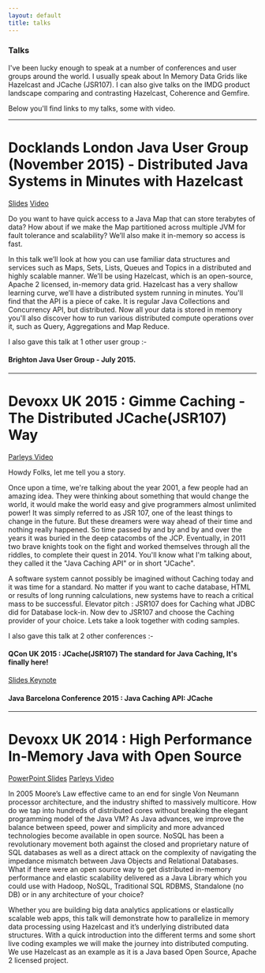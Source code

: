 ```yaml
---
layout: default
title: talks
---
```


### Talks

I've been lucky enough to speak at a number of conferences and user groups around the world. I usually speak about In Memory Data Grids like Hazelcast and JCache (JSR107). I can also give talks on the IMDG product landscape comparing and contrasting Hazelcast, Coherence and Gemfire.

Below you'll find links to my talks, some with video.

___

# Docklands London Java User Group (November 2015) - Distributed Java Systems in Minutes with Hazelcast

[Slides](http://www.docklandsljc.uk/presentations/2015/DavidBrimley-Hazelcast.pdf)
[Video](http://www.docklandsljc.uk/presentations/2015/DavidBrimley-Hazelcast.mp4)

Do you want to have quick access to a Java Map that can store terabytes of data? How about if we make the Map partitioned across multiple JVM for fault tolerance and scalability? We’ll also make it in-memory so access is fast.

In this talk we’ll look at how you can use familiar data structures and services such as Maps, Sets, Lists, Queues and Topics in a distributed and highly scalable manner. We’ll be using Hazelcast, which is an open-source, Apache 2 licensed, in-memory data grid. Hazelcast has a very shallow learning curve, we’ll have a distributed system running in minutes. You'll find that the API is a piece of cake. It is regular Java Collections and Concurrency API, but distributed. Now all your data is stored in memory you'll also discover how to run various distributed compute operations over it, such as Query, Aggregations and Map Reduce.

I also gave this talk at 1 other user group :-

#### Brighton Java User Group - July 2015.

___

# Devoxx UK 2015 : Gimme Caching - The Distributed JCache(JSR107) Way

[Parleys Video](https://www.parleys.com/tutorial/gimme-caching-distributed-jcache-jsr107-way)

Howdy Folks, let me tell you a story.

Once upon a time, we're talking about the year 2001, a few people had an amazing idea. They were thinking about something that would change the world, it would make the world easy and give programmers almost unlimited power! It was simply referred to as JSR 107, one of the least things to change in the future. But these dreamers were way ahead of their time and nothing really happened. So time passed by and by and by and over the years it was buried in the deep catacombs of the JCP. Eventually, in 2011 two brave knights took on the fight and worked themselves through all the riddles, to complete their quest in 2014. You'll know what I'm talking about, they called it the "Java Caching API" or in short "JCache".

A software system cannot possibly be imagined without Caching today and it was time for a standard. No matter if you want to cache database, HTML or results of long running calculations, new systems have to reach a critical mass to be successful. Elevator pitch : JSR107 does for Caching what JDBC did for Database lock-in. Now dev to JSR107 and choose the Caching provider of your choice. Lets take a look together with coding samples.

I also gave this talk at 2 other conferences :-

#### QCon UK 2015 : JCache(JSR107) The standard for Java Caching, It's finally here!

[Slides Keynote](http://qconlondon.com/london-2015/system/files/presentation-slides/JCache%20-%20It's%20Finally%20Here.key)

#### Java Barcelona Conference 2015 : Java Caching API:  JCache

___

# Devoxx UK 2014 : High Performance In-Memory Java with Open Source

[PowerPoint Slides](https://www.parleys.com/tutorial/high-performance-in-memory-java-open-source)
[Parleys Video](https://www.parleys.com/tutorial/high-performance-in-memory-java-open-source)

In 2005 Moore’s Law effective came to an end for single Von Neumann processor architecture, and the industry shifted to massively multicore. How do we tap into hundreds of distributed cores without breaking the elegant programming model of the Java VM? As Java advances, we improve the balance between speed, power and simplicity and more advanced technologies become available in open source. NoSQL has been a revolutionary movement both against the closed and proprietary nature of SQL databases as well as a direct attack on the complexity of navigating the impedance mismatch between Java Objects and Relational Databases. What if there were an open source way to get distributed in-memory performance and elastic scalability delivered as a Java Library which you could use with Hadoop, NoSQL, Traditional SQL RDBMS, Standalone (no DB) or in any architecture of your choice?

Whether you are building big data analytics applications or elastically scalable web apps, this talk will demonstrate how to parallelize in memory data processing using Hazelcast and it’s underlying distributed data structures. With a quick introduction into the different terms and some short live coding examples we will make the journey into distributed computing. We use Hazelcast as an example as it is a Java based Open Source, Apache 2 licensed project.




